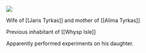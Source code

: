 ![](https://i.imgur.com/hNeynQw.jpg)

Wife of [[Jaris Tyrkas]] and mother of [[Alima Tyrkas]]

Previous inhabitant of [[Whysp Isle]]

Apparently performed experiments on his daughter. 



